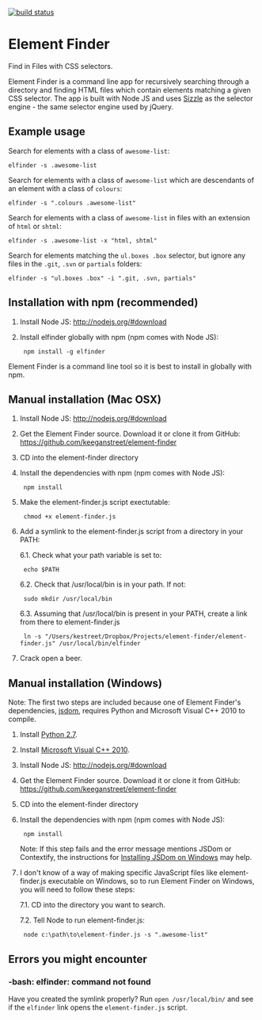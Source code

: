 [![build status](https://secure.travis-ci.org/keeganstreet/element-finder.png)](http://travis-ci.org/keeganstreet/element-finder)
# Element Finder

Find in Files with CSS selectors.

Element Finder is a command line app for recursively searching through a directory and finding HTML files which contain elements matching a given CSS selector. The app is built with Node JS and uses [Sizzle](http://sizzlejs.com/) as the selector engine - the same selector engine used by jQuery.


## Example usage

Search for elements with a class of `awesome-list`:

    elfinder -s .awesome-list

Search for elements with a class of `awesome-list` which are descendants of an element with a class of `colours`:

    elfinder -s ".colours .awesome-list"

Search for elements with a class of `awesome-list` in files with an extension of `html` or `shtml`:

    elfinder -s .awesome-list -x "html, shtml"

Search for elements matching the `ul.boxes .box` selector, but ignore any files in the `.git`, `.svn` or `partials` folders:

    elfinder -s "ul.boxes .box" -i ".git, .svn, partials"


## Installation with npm (recommended)

1. Install Node JS: http://nodejs.org/#download

2. Install elfinder globally with npm (npm comes with Node JS):

        npm install -g elfinder

Element Finder is a command line tool so it is best to install in globally with npm.


## Manual installation (Mac OSX)

1. Install Node JS: http://nodejs.org/#download

2. Get the Element Finder source. Download it or clone it from GitHub: https://github.com/keeganstreet/element-finder

3. CD into the element-finder directory

4. Install the dependencies with npm (npm comes with Node JS):

        npm install

5. Make the element-finder.js script exectutable:

        chmod +x element-finder.js

6. Add a symlink to the element-finder.js script from a directory in your PATH:

    6.1. Check what your path variable is set to:

        echo $PATH

    6.2. Check that /usr/local/bin is in your path. If not:

        sudo mkdir /usr/local/bin

    6.3. Assuming that /usr/local/bin is present in your PATH, create a link from there to element-finder.js

        ln -s "/Users/kestreet/Dropbox/Projects/element-finder/element-finder.js" /usr/local/bin/elfinder

7. Crack open a beer.


## Manual installation (Windows)

Note: The first two steps are included because one of Element Finder's dependencies, [jsdom](https://github.com/tmpvar/jsdom), requires Python and Microsoft Visual C++ 2010 to compile.

1. Install [Python 2.7](http://www.python.org/getit/releases/2.7.3/).

2. Install [Microsoft Visual C++ 2010](http://www.microsoft.com/visualstudio/en-us/products/2010-editions/visual-cpp-express).

3. Install Node JS: http://nodejs.org/#download

4. Get the Element Finder source. Download it or clone it from GitHub: https://github.com/keeganstreet/element-finder

5. CD into the element-finder directory

6. Install the dependencies with npm (npm comes with Node JS):

        npm install
		
	Note: If this step fails and the error message mentions JSDom or Contextify, the instructions for [Installing JSDom on Windows](http://www.steveworkman.com/node-js/2012/installing-jsdom-on-windows/) may help.

7. I don't know of a way of making specific JavaScript files like element-finder.js executable on Windows, so to run Element Finder on Windows, you will need to follow these steps:

	7.1. CD into the directory you want to search.
	
	7.2. Tell Node to run element-finder.js:
	
		node c:\path\to\element-finder.js -s ".awesome-list"


## Errors you might encounter

### -bash: elfinder: command not found

Have you created the symlink properly? Run `open /usr/local/bin/` and see if the `elfinder` link opens the `element-finder.js` script.

